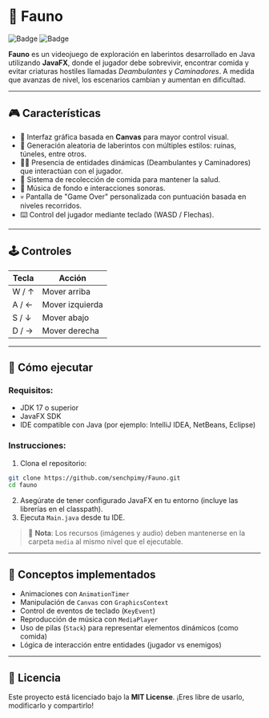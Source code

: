 # 🧭 Fauno

 ![Badge](https://img.shields.io/badge/Versi%C3%B3n-1.0.0-blue) ![Badge](https://img.shields.io/badge/JavaFX-%F0%9F%92%BB-green)


**Fauno** es un videojuego de exploración en laberintos desarrollado en Java utilizando **JavaFX**, donde el jugador debe sobrevivir, encontrar comida y evitar criaturas hostiles llamadas *Deambulantes* y *Caminadores*. A medida que avanzas de nivel, los escenarios cambian y aumentan en dificultad.

---

## 🎮 Características

* 🎨 Interfaz gráfica basada en **Canvas** para mayor control visual.
* 🧭 Generación aleatoria de laberintos con múltiples estilos: ruinas, túneles, entre otros.
* 🧟‍♂️ Presencia de entidades dinámicas (Deambulantes y Caminadores) que interactúan con el jugador.
* 🍎 Sistema de recolección de comida para mantener la salud.
* 🎵 Música de fondo e interacciones sonoras.
* 💀 Pantalla de "Game Over" personalizada con puntuación basada en niveles recorridos.
* ⌨️ Control del jugador mediante teclado (WASD / Flechas).

---

## 🕹️ Controles

| Tecla | Acción          |
| ----- | --------------- |
| W / ↑ | Mover arriba    |
| A / ← | Mover izquierda |
| S / ↓ | Mover abajo     |
| D / → | Mover derecha   |

---

## 🚀 Cómo ejecutar

### Requisitos:

* JDK 17 o superior
* JavaFX SDK
* IDE compatible con Java (por ejemplo: IntelliJ IDEA, NetBeans, Eclipse)

### Instrucciones:

1. Clona el repositorio:

```bash
git clone https://github.com/senchpimy/Fauno.git
cd fauno
```
2. Asegúrate de tener configurado JavaFX en tu entorno (incluye las librerías en el classpath).
3. Ejecuta `Main.java` desde tu IDE.

> 📝 **Nota**: Los recursos (imágenes y audio) deben mantenerse en la carpeta `media` al mismo nivel que el ejecutable.

---

## 🧠 Conceptos implementados

* Animaciones con `AnimationTimer`
* Manipulación de `Canvas` con `GraphicsContext`
* Control de eventos de teclado (`KeyEvent`)
* Reproducción de música con `MediaPlayer`
* Uso de pilas (`Stack`) para representar elementos dinámicos (como comida)
* Lógica de interacción entre entidades (jugador vs enemigos)

---


## 📝 Licencia

Este proyecto está licenciado bajo la **MIT License**.
¡Eres libre de usarlo, modificarlo y compartirlo!

